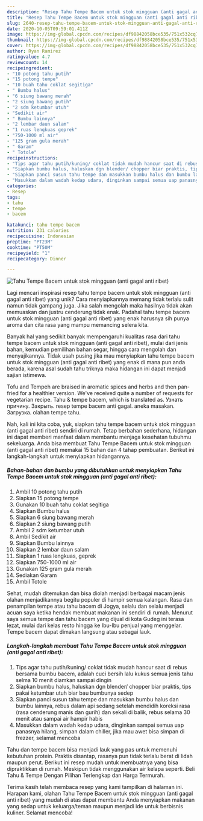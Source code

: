 ```yaml
---
description: "Resep Tahu Tempe Bacem untuk stok mingguan (anti gagal anti ribet) yang Lezat"
title: "Resep Tahu Tempe Bacem untuk stok mingguan (anti gagal anti ribet) yang Lezat"
slug: 2640-resep-tahu-tempe-bacem-untuk-stok-mingguan-anti-gagal-anti-ribet-yang-lezat
date: 2020-10-05T09:59:01.411Z
image: https://img-global.cpcdn.com/recipes/df98842058bce535/751x532cq70/tahu-tempe-bacem-untuk-stok-mingguan-anti-gagal-anti-ribet-foto-resep-utama.jpg
thumbnail: https://img-global.cpcdn.com/recipes/df98842058bce535/751x532cq70/tahu-tempe-bacem-untuk-stok-mingguan-anti-gagal-anti-ribet-foto-resep-utama.jpg
cover: https://img-global.cpcdn.com/recipes/df98842058bce535/751x532cq70/tahu-tempe-bacem-untuk-stok-mingguan-anti-gagal-anti-ribet-foto-resep-utama.jpg
author: Ryan Ramirez
ratingvalue: 4.7
reviewcount: 14
recipeingredient:
- "10 potong tahu putih"
- "15 potong tempe"
- "10 buah tahu coklat segitiga"
- " Bumbu halus"
- "6 siung bawang merah"
- "2 siung bawang putih"
- "2 sdm ketumbar utuh"
- "Sedikit air"
- " Bumbu lainnya"
- "2 lembar daun salam"
- "1 ruas lengkuas geprek"
- "750-1000 ml air"
- "125 gram gula merah"
- " Garam"
- " Totole"
recipeinstructions:
- "Tips agar tahu putih/kuning/ coklat tidak mudah hancur saat di rebus bersama bumbu bacem, adalah cuci bersih lalu kukus semua jenis tahu selma 10 menit diamkan sampai dingin"
- "Siapkan bumbu halus, haluskan dgn blender/ chopper biar praktis, tips pakai ketumbar utuh biar bau bumbunya sedep"
- "Siapkan panci susun tahu tempe dan masukkan bumbu halus dan bumbu lainnya, rebus dalam api sedang setelah mendidih koreksi rasa (rasa cenderung manis dan gurih) dan sekali di balik, rebus selama 30 menit atau sampai air hampir habis"
- "Masukkan dalam wadah kedap udara, dinginkan sampai semua uap panasnya hilang, simpan dalam chiller, jika mau awet bisa simpan di frezzer, selamat mencoba"
categories:
- Resep
tags:
- tahu
- tempe
- bacem

katakunci: tahu tempe bacem 
nutrition: 231 calories
recipecuisine: Indonesian
preptime: "PT23M"
cooktime: "PT50M"
recipeyield: "1"
recipecategory: Dinner

---
```



![Tahu Tempe Bacem untuk stok mingguan (anti gagal anti ribet)](https://img-global.cpcdn.com/recipes/df98842058bce535/751x532cq70/tahu-tempe-bacem-untuk-stok-mingguan-anti-gagal-anti-ribet-foto-resep-utama.jpg)

Lagi mencari inspirasi resep tahu tempe bacem untuk stok mingguan (anti gagal anti ribet) yang unik? Cara menyiapkannya memang tidak terlalu sulit namun tidak gampang juga. Jika salah mengolah maka hasilnya tidak akan memuaskan dan justru cenderung tidak enak. Padahal tahu tempe bacem untuk stok mingguan (anti gagal anti ribet) yang enak harusnya sih punya aroma dan cita rasa yang mampu memancing selera kita.

Banyak hal yang sedikit banyak mempengaruhi kualitas rasa dari tahu tempe bacem untuk stok mingguan (anti gagal anti ribet), mulai dari jenis bahan, kemudian pemilihan bahan segar, hingga cara mengolah dan menyajikannya. Tidak usah pusing jika mau menyiapkan tahu tempe bacem untuk stok mingguan (anti gagal anti ribet) yang enak di mana pun anda berada, karena asal sudah tahu triknya maka hidangan ini dapat menjadi sajian istimewa.

Tofu and Tempeh are braised in aromatic spices and herbs and then pan-fried for a healthier version. We&#39;ve received quite a number of requests for vegetarian recipe. Tahu &amp; tempe bacem, which is translated as. Узнать причину. Закрыть. resep tempe bacem anti gagal. aneka masakan. Загрузка. olahan tempe tahu.


Nah, kali ini kita coba, yuk, siapkan tahu tempe bacem untuk stok mingguan (anti gagal anti ribet) sendiri di rumah. Tetap berbahan sederhana, hidangan ini dapat memberi manfaat dalam membantu menjaga kesehatan tubuhmu sekeluarga. Anda bisa membuat Tahu Tempe Bacem untuk stok mingguan (anti gagal anti ribet) memakai 15 bahan dan 4 tahap pembuatan. Berikut ini langkah-langkah untuk menyiapkan hidangannya.

<!--inarticleads1-->

##### Bahan-bahan dan bumbu yang dibutuhkan untuk menyiapkan Tahu Tempe Bacem untuk stok mingguan (anti gagal anti ribet):

1. Ambil 10 potong tahu putih
1. Siapkan 15 potong tempe
1. Gunakan 10 buah tahu coklat segitiga
1. Siapkan  Bumbu halus
1. Siapkan 6 siung bawang merah
1. Siapkan 2 siung bawang putih
1. Ambil 2 sdm ketumbar utuh
1. Ambil Sedikit air
1. Siapkan  Bumbu lainnya
1. Siapkan 2 lembar daun salam
1. Siapkan 1 ruas lengkuas, geprek
1. Siapkan 750-1000 ml air
1. Gunakan 125 gram gula merah
1. Sediakan  Garam
1. Ambil  Totole


Sehat, mudah ditemukan dan bisa diolah menjadi berbagai macam jenis olahan menjadikannya begitu populer di hampir semua kalangan. Rasa dan penampilan tempe atau tahu bacem di Jogya, selalu dan selalu menjadi acuan saya ketika hendak membuat makanan ini sendiri di rumah. Menurut saya semua tempe dan tahu bacem yang dijual di kota Gudeg ini terasa lezat, mulai dari kelas resto hingga ke Ibu-Ibu penjual yang menggelar. Tempe bacem dapat dimakan langsung atau sebagai lauk. 

<!--inarticleads2-->

##### Langkah-langkah membuat Tahu Tempe Bacem untuk stok mingguan (anti gagal anti ribet):

1. Tips agar tahu putih/kuning/ coklat tidak mudah hancur saat di rebus bersama bumbu bacem, adalah cuci bersih lalu kukus semua jenis tahu selma 10 menit diamkan sampai dingin
1. Siapkan bumbu halus, haluskan dgn blender/ chopper biar praktis, tips pakai ketumbar utuh biar bau bumbunya sedep
1. Siapkan panci susun tahu tempe dan masukkan bumbu halus dan bumbu lainnya, rebus dalam api sedang setelah mendidih koreksi rasa (rasa cenderung manis dan gurih) dan sekali di balik, rebus selama 30 menit atau sampai air hampir habis
1. Masukkan dalam wadah kedap udara, dinginkan sampai semua uap panasnya hilang, simpan dalam chiller, jika mau awet bisa simpan di frezzer, selamat mencoba


Tahu dan tempe bacem bisa menjadi lauk yang pas untuk memenuhi kebutuhan protein. Praktis disantap, rasanya pun tidak terlalu berat di lidah maupun perut. Berikut ini resep mudah untuk membuatnya yang bisa dipraktikkan di rumah. Meskipun tidak menggunakan air kelapa seperti. Beli Tahu &amp; Tempe Dengan Pilihan Terlengkap dan Harga Termurah. 

Terima kasih telah membaca resep yang kami tampilkan di halaman ini. Harapan kami, olahan Tahu Tempe Bacem untuk stok mingguan (anti gagal anti ribet) yang mudah di atas dapat membantu Anda menyiapkan makanan yang sedap untuk keluarga/teman maupun menjadi ide untuk berbisnis kuliner. Selamat mencoba!

